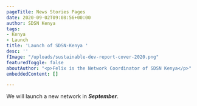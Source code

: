 ```yaml
---
pageTitle: News Stories Pages
date: 2020-09-02T09:08:56+00:00
author: SDSN Kenya
tags:
- Kenya
- Launch
title: 'Launch of SDSN-Kenya '
desc: ''
fImage: "/uploads/sustainable-dev-report-cover-2020.png"
featuredToggle: false
aboutAuthor: "<p>Felix is the Network Coordinator of SDSN Kenya</p>"
embeddedContent: []

---
```

We will launch a new network in **_September_**.